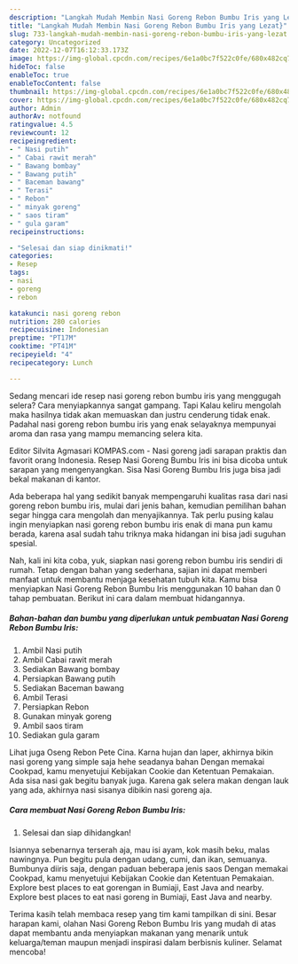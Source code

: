 ```yaml
---
description: "Langkah Mudah Membin Nasi Goreng Rebon Bumbu Iris yang Lezat}"
title: "Langkah Mudah Membin Nasi Goreng Rebon Bumbu Iris yang Lezat}"
slug: 733-langkah-mudah-membin-nasi-goreng-rebon-bumbu-iris-yang-lezat
category: Uncategorized
date: 2022-12-07T16:12:33.173Z
image: https://img-global.cpcdn.com/recipes/6e1a0bc7f522c0fe/680x482cq70/nasi-goreng-rebon-bumbu-iris-foto-resep-utama.jpg
hideToc: false
enableToc: true
enableTocContent: false
thumbnail: https://img-global.cpcdn.com/recipes/6e1a0bc7f522c0fe/680x482cq70/nasi-goreng-rebon-bumbu-iris-foto-resep-utama.jpg
cover: https://img-global.cpcdn.com/recipes/6e1a0bc7f522c0fe/680x482cq70/nasi-goreng-rebon-bumbu-iris-foto-resep-utama.jpg
author: Admin
authorAv: notfound
ratingvalue: 4.5
reviewcount: 12
recipeingredient:
- " Nasi putih"
- " Cabai rawit merah"
- " Bawang bombay"
- " Bawang putih"
- " Baceman bawang"
- " Terasi"
- " Rebon"
- " minyak goreng"
- " saos tiram"
- " gula garam"
recipeinstructions:

- "Selesai dan siap dinikmati!"
categories:
- Resep
tags:
- nasi
- goreng
- rebon

katakunci: nasi goreng rebon 
nutrition: 280 calories
recipecuisine: Indonesian
preptime: "PT17M"
cooktime: "PT41M"
recipeyield: "4"
recipecategory: Lunch

---
```



Sedang mencari ide resep nasi goreng rebon bumbu iris yang menggugah selera? Cara menyiapkannya sangat gampang. Tapi Kalau keliru mengolah maka hasilnya tidak akan memuaskan dan justru cenderung tidak enak. Padahal nasi goreng rebon bumbu iris yang enak selayaknya mempunyai aroma dan rasa yang mampu memancing selera kita.


Editor Silvita Agmasari KOMPAS.com - Nasi goreng jadi sarapan praktis dan favorit orang Indonesia. Resep Nasi Goreng Bumbu Iris ini bisa dicoba untuk sarapan yang mengenyangkan. Sisa Nasi Goreng Bumbu Iris juga bisa jadi bekal makanan di kantor.

Ada beberapa hal yang sedikit banyak mempengaruhi kualitas rasa dari nasi goreng rebon bumbu iris, mulai dari jenis bahan, kemudian pemilihan bahan segar hingga cara mengolah dan menyajikannya. Tak perlu pusing kalau ingin menyiapkan nasi goreng rebon bumbu iris enak di mana pun kamu berada, karena asal sudah tahu triknya maka hidangan ini bisa jadi suguhan spesial.


Nah, kali ini kita coba, yuk, siapkan nasi goreng rebon bumbu iris sendiri di rumah. Tetap dengan bahan yang sederhana, sajian ini dapat memberi manfaat untuk membantu menjaga kesehatan tubuh kita. Kamu bisa menyiapkan Nasi Goreng Rebon Bumbu Iris menggunakan 10 bahan dan 0 tahap pembuatan. Berikut ini cara dalam membuat hidangannya.

<!--inarticleads1-->

##### Bahan-bahan dan bumbu yang diperlukan untuk pembuatan Nasi Goreng Rebon Bumbu Iris:

1. Ambil  Nasi putih
1. Ambil  Cabai rawit merah
1. Sediakan  Bawang bombay
1. Persiapkan  Bawang putih
1. Sediakan  Baceman bawang
1. Ambil  Terasi
1. Persiapkan  Rebon
1. Gunakan  minyak goreng
1. Ambil  saos tiram
1. Sediakan  gula garam


Lihat juga Oseng Rebon Pete Cina. Karna hujan dan laper, akhirnya bikin nasi goreng yang simple saja hehe seadanya bahan Dengan memakai Cookpad, kamu menyetujui Kebijakan Cookie dan Ketentuan Pemakaian. Ada sisa nasi gak begitu banyak juga. Karena gak selera makan dengan lauk yang ada, akhirnya nasi sisanya dibikin nasi goreng aja. 

<!--inarticleads2-->

##### Cara membuat Nasi Goreng Rebon Bumbu Iris:


1. Selesai dan siap dihidangkan!

Isiannya sebenarnya terserah aja, mau isi ayam, kok masih beku, malas nawingnya. Pun begitu pula dengan udang, cumi, dan ikan, semuanya. Bumbunya diiris saja, dengan paduan beberapa jenis saos Dengan memakai Cookpad, kamu menyetujui Kebijakan Cookie dan Ketentuan Pemakaian. Explore best places to eat gorengan in Bumiaji, East Java and nearby. Explore best places to eat nasi goreng in Bumiaji, East Java and nearby. 

Terima kasih telah membaca resep yang tim kami tampilkan di sini. Besar harapan kami, olahan Nasi Goreng Rebon Bumbu Iris yang mudah di atas dapat membantu anda menyiapkan makanan yang menarik untuk keluarga/teman maupun menjadi inspirasi dalam berbisnis kuliner. Selamat mencoba!
